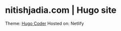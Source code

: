 # nitishjadia.com | Hugo site

Theme: [Hugo Coder](https://github.com/luizdepra/hugo-coder/)
Hosted on: Netlify

